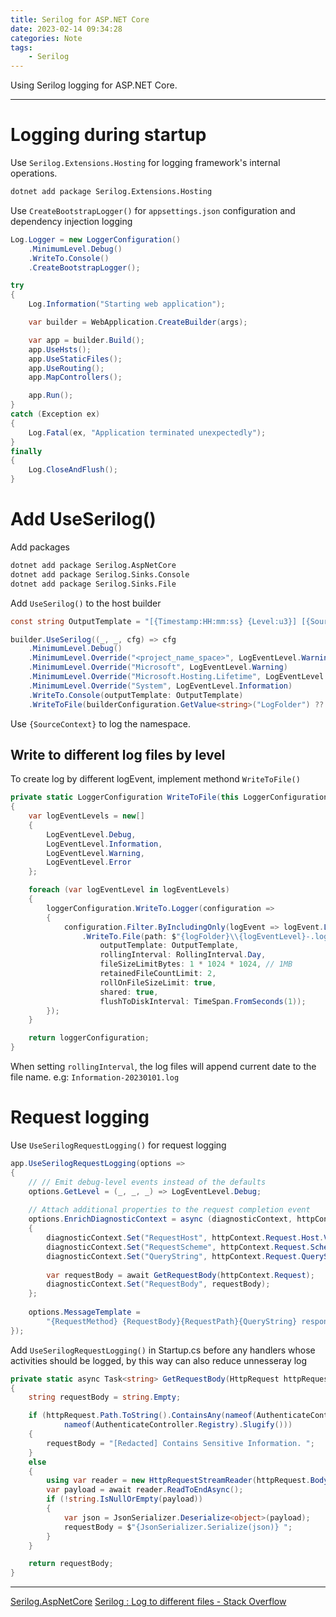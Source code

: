 ```yaml
---
title: Serilog for ASP.NET Core 
date: 2023-02-14 09:34:28
categories: Note
tags:
    - Serilog
---
```


Using Serilog logging for ASP.NET Core.<!--more-->

---

# Logging during startup

Use `Serilog.Extensions.Hosting` for logging framework's internal operations.

```cmd
dotnet add package Serilog.Extensions.Hosting
```

Use `CreateBootstrapLogger()` for `appsettings.json` configuration and dependency injection logging

```cs Program.cs https://github.com/serilog/serilog-aspnetcore#instructions
Log.Logger = new LoggerConfiguration()
    .MinimumLevel.Debug()
    .WriteTo.Console()
    .CreateBootstrapLogger();

try
{
    Log.Information("Starting web application");

    var builder = WebApplication.CreateBuilder(args);

    var app = builder.Build();
    app.UseHsts();
    app.UseStaticFiles();
    app.UseRouting();
    app.MapControllers();

    app.Run();
}
catch (Exception ex)
{
    Log.Fatal(ex, "Application terminated unexpectedly");
}
finally
{
    Log.CloseAndFlush();
}
```

# Add UseSerilog()

Add packages

```cmd
dotnet add package Serilog.AspNetCore
dotnet add package Serilog.Sinks.Console
dotnet add package Serilog.Sinks.File
```

Add `UseSerilog()` to the host builder

```cs 
const string OutputTemplate = "[{Timestamp:HH:mm:ss} {Level:u3}] [{SourceContext}] {Message:lj}{NewLine}{Exception}";

builder.UseSerilog((_, _, cfg) => cfg
    .MinimumLevel.Debug()
    .MinimumLevel.Override("<project_name_space>", LogEventLevel.Warning)
    .MinimumLevel.Override("Microsoft", LogEventLevel.Warning)
    .MinimumLevel.Override("Microsoft.Hosting.Lifetime", LogEventLevel.Information)
    .MinimumLevel.Override("System", LogEventLevel.Information)
    .WriteTo.Console(outputTemplate: OutputTemplate)
    .WriteToFile(builderConfiguration.GetValue<string>("LogFolder") ?? string.Empty));
```

Use `{SourceContext}` to log the namespace.

## Write to different log files by level

To create log by different logEvent, implement methond `WriteToFile()`

```cs
private static LoggerConfiguration WriteToFile(this LoggerConfiguration loggerConfiguration, string logFolder)
{
    var logEventLevels = new[]
    {
        LogEventLevel.Debug,
        LogEventLevel.Information,
        LogEventLevel.Warning,
        LogEventLevel.Error
    };

    foreach (var logEventLevel in logEventLevels)
    {
        loggerConfiguration.WriteTo.Logger(configuration =>
        {
            configuration.Filter.ByIncludingOnly(logEvent => logEvent.Level == logEventLevel)
                .WriteTo.File(path: $"{logFolder}\\{logEventLevel}-.log",
                    outputTemplate: OutputTemplate,
                    rollingInterval: RollingInterval.Day,
                    fileSizeLimitBytes: 1 * 1024 * 1024, // 1MB
                    retainedFileCountLimit: 2,
                    rollOnFileSizeLimit: true,
                    shared: true,
                    flushToDiskInterval: TimeSpan.FromSeconds(1));
        });
    }

    return loggerConfiguration;
}
```

When setting `rollingInterval`, the log files will append current date to the file name. e.g: `Information-20230101.log`

# Request logging

Use `UseSerilogRequestLogging()` for request logging

```cs
app.UseSerilogRequestLogging(options =>
{
    // // Emit debug-level events instead of the defaults
    options.GetLevel = (_, _, _) => LogEventLevel.Debug;
    
    // Attach additional properties to the request completion event
    options.EnrichDiagnosticContext = async (diagnosticContext, httpContext) =>
    {
        diagnosticContext.Set("RequestHost", httpContext.Request.Host.Value);
        diagnosticContext.Set("RequestScheme", httpContext.Request.Scheme);
        diagnosticContext.Set("QueryString", httpContext.Request.QueryString);
    
        var requestBody = await GetRequestBody(httpContext.Request);
        diagnosticContext.Set("RequestBody", requestBody);
    };
    
    options.MessageTemplate = 
        "{RequestMethod} {RequestBody}{RequestPath}{QueryString} responded {StatusCode} in {Elapsed:0.0000} ms";
});
```

Add `UseSerilogRequestLogging()` in Startup.cs before any handlers whose activities should be logged, by this way can also reduce unnesseray log

```cs
private static async Task<string> GetRequestBody(HttpRequest httpRequest)
{
    string requestBody = string.Empty;

    if (httpRequest.Path.ToString().ContainsAny(nameof(AuthenticateController.Login).Slugify(),
            nameof(AuthenticateController.Registry).Slugify()))
    {
        requestBody = "[Redacted] Contains Sensitive Information. ";
    }
    else
    {
        using var reader = new HttpRequestStreamReader(httpRequest.Body, Encoding.UTF8);
        var payload = await reader.ReadToEndAsync();
        if (!string.IsNullOrEmpty(payload))
        {
            var json = JsonSerializer.Deserialize<object>(payload);
            requestBody = $"{JsonSerializer.Serialize(json)} ";
        }
    }

    return requestBody;
}
```

---

[Serilog.AspNetCore](https://github.com/serilog/serilog-aspnetcore)
[Serilog : Log to different files - Stack Overflow](https://stackoverflow.com/questions/38481227/serilog-log-to-different-files)